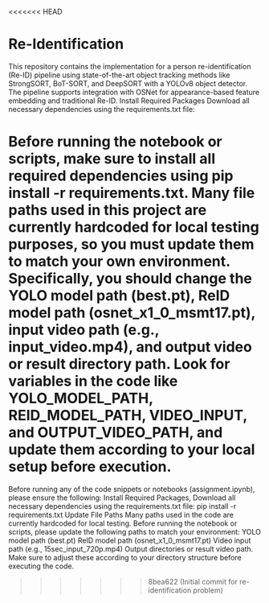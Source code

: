 <<<<<<< HEAD
# Re-Identification
This repository contains the implementation for a person re-identification (Re-ID) pipeline using state-of-the-art object tracking methods like StrongSORT, BoT-SORT, and DeepSORT with a YOLOv8 object detector. The pipeline supports integration with OSNet for appearance-based feature embedding and traditional Re-ID.
Install Required Packages
Download all necessary dependencies using the requirements.txt file:

Before running the notebook or scripts, make sure to install all required dependencies using pip install -r requirements.txt. Many file paths used in this project are currently hardcoded for local testing purposes, so you must update them to match your own environment. Specifically, you should change the YOLO model path (best.pt), ReID model path (osnet_x1_0_msmt17.pt), input video path (e.g., input_video.mp4), and output video or result directory path. Look for variables in the code like YOLO_MODEL_PATH, REID_MODEL_PATH, VIDEO_INPUT, and OUTPUT_VIDEO_PATH, and update them according to your local setup before execution.
=======
Before running any of the code snippets or notebooks (assignment.ipynb), please ensure the following:
Install Required Packages,
Download all necessary dependencies using the requirements.txt file: pip install -r requirements.txt
Update File Paths
Many paths used in the code are currently hardcoded for local testing.
Before running the notebook or scripts, please update the following paths to match your environment:
YOLO model path (best.pt)
ReID model path (osnet_x1_0_msmt17.pt)
Video input path (e.g., 15sec_input_720p.mp4)
Output directories or result video path.
Make sure to adjust these according to your directory structure before executing the code.
>>>>>>> 8bea622 (Initial commit for re-identification problem)

